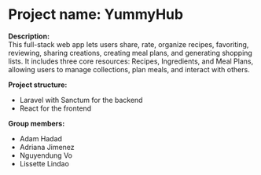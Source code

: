 # Project name: YummyHub

**Description:**  
This full-stack web app lets users share, rate, organize recipes, favoriting, reviewing, sharing creations, creating meal plans, and generating shopping lists. It includes three core resources: Recipes, Ingredients, and Meal Plans, allowing users to manage collections, plan meals, and interact with others.

**Project structure:**

- Laravel with Sanctum for the backend
- React for the frontend

**Group members:**

- Adam Hadad
- Adriana Jimenez
- Nguyendung Vo
- Lissette Lindao
